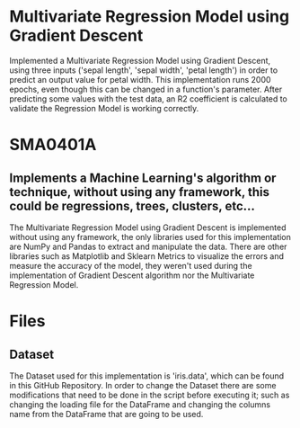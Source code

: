 # Multivariate Regression Model using Gradient Descent

Implemented a Multivariate Regression Model using Gradient Descent, using three inputs ('sepal length', 'sepal width', 'petal length') in order to predict an output value for petal width. This implementation runs 2000 epochs, even though this can be changed in a function's parameter. After predicting some values with the test data, an R2 coefficient is calculated to validate the Regression Model is working correctly.

# SMA0401A
## Implements a Machine Learning's algorithm or technique, without using any framework, this could be regressions, trees, clusters, etc... 
The Multivariate Regression Model using Gradient Descent is implemented without using any framework, the only libraries used for this implementation are NumPy and Pandas to extract and manipulate the data. There are other libraries such as Matplotlib and Sklearn Metrics to visualize the errors and measure the accuracy of the model, they weren't used during the implementation of Gradient Descent algorithm nor the Multivariate Regression Model.

# Files
## Dataset
The Dataset used for this implementation is 'iris.data', which can be found in this GitHub Repository. In order to change the Dataset there are some modifications that need to be done in the script before executing it; such as changing the loading file for the DataFrame and changing the columns name from the DataFrame that are going to be used.
